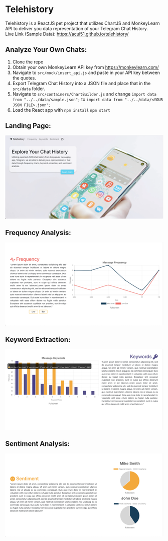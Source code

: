# **Telehistory**
Telehistory is a ReactJS pet project that utilizes ChartJS and MonkeyLearn API to deliver you data representation of your Telegram Chat History.    
Live Link (Sample Data): https://acui51.github.io/telehistory/

## **Analyze Your Own Chats:**

1. Clone the repo
2. Obtain your own MonkeyLearn API key from https://monkeylearn.com/
3. Navigate to `src/mock/insert_api.js` and paste in your API key between the quotes.
4. Export Telegram Chat History into a JSON file and place that in the `src/data` folder.
5. Navigate to `src/containers/ChartBuilder.js` and change `import data from "../../data/sample.json";` to `import data from "../../data/<YOUR JSON FILE>.json";`
6. Load the React app with `npm install` `npm start`

## Landing Page:

![](images/landing.png)

## Frequency Analysis:
![](images/frequency.png)

## Keyword Extraction:
![](images/keywords.png)

## Sentiment Analysis:
![](images/sentiment.png)
